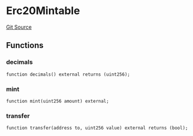 # Erc20Mintable
[Git Source](https://github.com/bob-collective/bob/blob/98d6776243fd4555508637d4cff8243488a356a2/src/swap/Faucet.sol)


## Functions
### decimals


```solidity
function decimals() external returns (uint256);
```

### mint


```solidity
function mint(uint256 amount) external;
```

### transfer


```solidity
function transfer(address to, uint256 value) external returns (bool);
```

